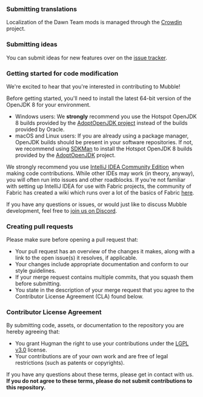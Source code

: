 ### Submitting translations
Localization of the Dawn Team mods is managed through the [Crowdin](https://crowdin.com/project/dawnteam) project.

### Submitting ideas
You can submit ideas for new features over on the [issue tracker](https://github.com/DawnTeamMC/Mubble/issues).

### Getting started for code modification
We're excited to hear that you're interested in contributing to Mubble!

Before getting started, you'll need to install the latest 64-bit version of the OpenJDK 8 for your environment.
- Windows users: We **strongly** recommend you use the Hotspot OpenJDK 8 builds provided by the [AdoptOpenJDK project](https://adoptopenjdk.net/) instead of the builds provided by Oracle.
- macOS and Linux users: If you are already using a package manager, OpenJDK builds should be present in your software repositories. If not, we recommend using [SDKMan](https://sdkman.io/) to install the Hotspot OpenJDK 8 builds provided by the [AdoptOpenJDK](https://adoptopenjdk.net/) project.

We strongly recommend you use [IntelliJ IDEA Community Edition](https://www.jetbrains.com/idea/) when making code contributions. While other IDEs may work (in theory, anyway), you will often run into issues and other roadblocks. If you're not familiar with setting up IntelliJ IDEA for use with Fabric projects, the community of Fabric has created a wiki which runs over a lot of the basics of Fabric [here](https://fabricmc.net/wiki/doku.php).

If you have any questions or issues, or would just like to discuss Mubble development, feel free to [join us on Discord](https://discord.gg/8ksTVJu).

### Creating pull requests
Please make sure before opening a pull request that:

- Your pull request has an overview of the changes it makes, along with a link to the open issue(s) it resolves, if applicable.
- Your changes include appropriate documentation and conform to our style guidelines.
- If your merge request contains multiple commits, that you squash them before submitting.
- You state in the description of your merge request that you agree to the Contributor License Agreement (CLA) found below.

### Contributor License Agreement
By submitting code, assets, or documentation to the repository you are hereby agreeing that:

- You grant Hugman the right to use your contributions under the [LGPL v3.0](https://www.gnu.org/licenses/lgpl-3.0.en.html) license.
- Your contributions are of your own work and are free of legal restrictions (such as patents or copyrights).

If you have any questions about these terms, please get in contact with us.  
**If you do not agree to these terms, please do not submit contributions to this repository.**